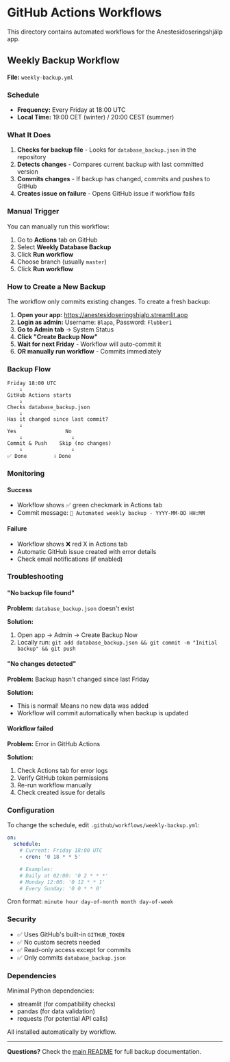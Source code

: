 # GitHub Actions Workflows

This directory contains automated workflows for the Anestesidoseringshjälp app.

## Weekly Backup Workflow

**File:** `weekly-backup.yml`

### Schedule
- **Frequency:** Every Friday at 18:00 UTC
- **Local Time:** 19:00 CET (winter) / 20:00 CEST (summer)

### What It Does

1. **Checks for backup file** - Looks for `database_backup.json` in the repository
2. **Detects changes** - Compares current backup with last committed version
3. **Commits changes** - If backup has changed, commits and pushes to GitHub
4. **Creates issue on failure** - Opens GitHub issue if workflow fails

### Manual Trigger

You can manually run this workflow:

1. Go to **Actions** tab on GitHub
2. Select **Weekly Database Backup**
3. Click **Run workflow**
4. Choose branch (usually `master`)
5. Click **Run workflow**

### How to Create a New Backup

The workflow only commits existing changes. To create a fresh backup:

1. **Open your app:** https://anestesidoseringshjalp.streamlit.app
2. **Login as admin:** Username: `Blapa`, Password: `Flubber1`
3. **Go to Admin tab** → System Status
4. **Click "Create Backup Now"**
5. **Wait for next Friday** - Workflow will auto-commit it
6. **OR manually run workflow** - Commits immediately

### Backup Flow

```
Friday 18:00 UTC
    ↓
GitHub Actions starts
    ↓
Checks database_backup.json
    ↓
Has it changed since last commit?
    ↓
Yes                No
    ↓                ↓
Commit & Push    Skip (no changes)
    ↓                ↓
✅ Done         ℹ️ Done
```

### Monitoring

#### Success
- Workflow shows ✅ green checkmark in Actions tab
- Commit message: `🤖 Automated weekly backup - YYYY-MM-DD HH:MM`

#### Failure
- Workflow shows ❌ red X in Actions tab
- Automatic GitHub issue created with error details
- Check email notifications (if enabled)

### Troubleshooting

#### "No backup file found"
**Problem:** `database_backup.json` doesn't exist

**Solution:**
1. Open app → Admin → Create Backup Now
2. Locally run: `git add database_backup.json && git commit -m "Initial backup" && git push`

#### "No changes detected"
**Problem:** Backup hasn't changed since last Friday

**Solution:**
- This is normal! Means no new data was added
- Workflow will commit automatically when backup is updated

#### Workflow failed
**Problem:** Error in GitHub Actions

**Solution:**
1. Check Actions tab for error logs
2. Verify GitHub token permissions
3. Re-run workflow manually
4. Check created issue for details

### Configuration

To change the schedule, edit `.github/workflows/weekly-backup.yml`:

```yaml
on:
  schedule:
    # Current: Friday 18:00 UTC
    - cron: '0 18 * * 5'

    # Examples:
    # Daily at 02:00: '0 2 * * *'
    # Monday 12:00: '0 12 * * 1'
    # Every Sunday: '0 0 * * 0'
```

Cron format: `minute hour day-of-month month day-of-week`

### Security

- ✅ Uses GitHub's built-in `GITHUB_TOKEN`
- ✅ No custom secrets needed
- ✅ Read-only access except for commits
- ✅ Only commits `database_backup.json`

### Dependencies

Minimal Python dependencies:
- streamlit (for compatibility checks)
- pandas (for data validation)
- requests (for potential API calls)

All installed automatically by workflow.

---

**Questions?** Check the [main README](../../README.md) for full backup documentation.
